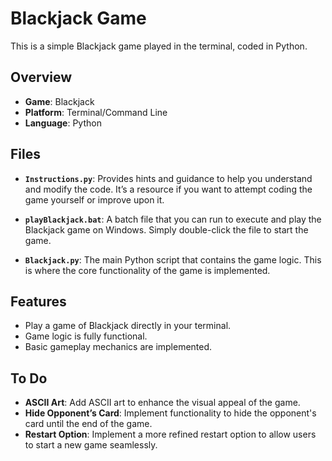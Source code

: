 # Blackjack Game

This is a simple Blackjack game played in the terminal, coded in Python.

## Overview

- **Game**: Blackjack
- **Platform**: Terminal/Command Line
- **Language**: Python

## Files

- **`Instructions.py`**: Provides hints and guidance to help you understand and modify the code. It’s a resource if you want to attempt coding the game yourself or improve upon it.
  
- **`playBlackjack.bat`**: A batch file that you can run to execute and play the Blackjack game on Windows. Simply double-click the file to start the game.

- **`Blackjack.py`**: The main Python script that contains the game logic. This is where the core functionality of the game is implemented.

## Features

- Play a game of Blackjack directly in your terminal.
- Game logic is fully functional.
- Basic gameplay mechanics are implemented.

## To Do

- **ASCII Art**: Add ASCII art to enhance the visual appeal of the game.
- **Hide Opponent’s Card**: Implement functionality to hide the opponent's card until the end of the game.
- **Restart Option**: Implement a more refined restart option to allow users to start a new game seamlessly.




